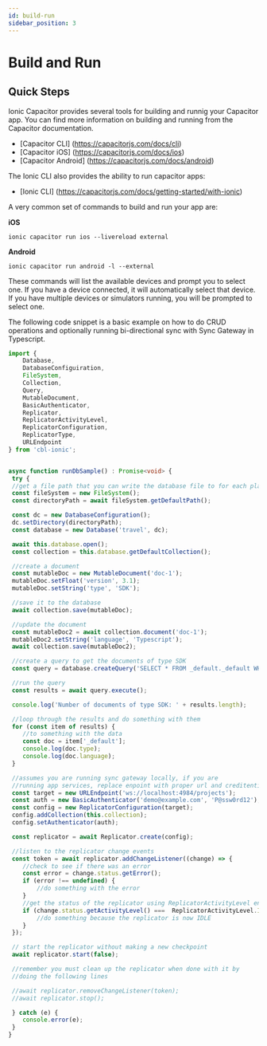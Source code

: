 ```yaml
---
id: build-run
sidebar_position: 3
---
```


# Build and Run

## Quick Steps

Ionic Capacitor provides several tools for building and runnig your Capacitor app. You can find more information on building and running from the Capacitor documentation.

- [Capacitor CLI] (https://capacitorjs.com/docs/cli)
- [Capacitor iOS] (https://capacitorjs.com/docs/ios)
- [Capacitor Android] (https://capacitorjs.com/docs/android)

The Ionic CLI also provides the ability to run capacitor apps:

- [Ionic CLI] (https://capacitorjs.com/docs/getting-started/with-ionic)

A very common set of commands to build and run your app are:

**iOS**

```shell
ionic capacitor run ios --livereload external
```

**Android**

```shell
ionic capacitor run android -l --external
```

These commands will list the available devices and prompt you to select one. If you have a device connected, it will automatically select that device. If you have multiple devices or simulators running, you will be prompted to select one.

The following code snippet is a basic example on how to do CRUD operations and optionally running bi-directional sync with Sync Gateway in Typescript.

```typescript
import {
	Database,
	DatabaseConfiguiration,
	FileSystem,
	Collection,
	Query,
	MutableDocument,
	BasicAuthenticator,
	Replicator,
	ReplicatorActivityLevel,
	ReplicatorConfiguration,
	ReplicatorType,
	URLEndpoint
} from 'cbl-ionic';


async function runDbSample() : Promise<void> {
 try {
 //get a file path that you can write the database file to for each platform
 const fileSystem = new FileSystem();
 const directoryPath = await fileSystem.getDefaultPath();

 const dc = new DatabaseConfiguration();
 dc.setDirectory(directoryPath);
 const database = new Database('travel', dc);

 await this.database.open();
 const collection = this.database.getDefaultCollection();

 //create a document
 const mutableDoc = new MutableDocument('doc-1');
 mutableDoc.setFloat('version', 3.1);
 mutableDoc.setString('type', 'SDK');

 //save it to the database
 await collection.save(mutableDoc);

 //update the document
 const mutableDoc2 = await collection.document('doc-1');
 mutableDoc2.setString('language', 'Typescript');
 await collection.save(mutableDoc2);

 //create a query to get the documents of type SDK
 const query = database.createQuery('SELECT * FROM _default._default WHERE type = "SDK"');

 //run the query
 const results = await query.execute();

 console.log('Number of documents of type SDK: ' + results.length);

 //loop through the results and do something with them
 for (const item of results) {
 	//to something with the data
	const doc = item['_default'];	
	console.log(doc.type);
	console.log(doc.language);
 }

 //assumes you are running sync gateway locally, if you are 
 //running app services, replace enpoint with proper url and creditentials
 const target = new URLEndpoint('ws://localhost:4984/projects');
 const auth = new BasicAuthenticator('demo@example.com', 'P@ssw0rd12');
 const config = new ReplicatorConfiguration(target);
 config.addCollection(this.collection);
 config.setAuthenticator(auth);

 const replicator = await Replicator.create(config);

 //listen to the replicator change events
 const token = await replicator.addChangeListener((change) => {
	//check to see if there was an error
   	const error = change.status.getError();
  	if (error !== undefined) {
		//do something with the error
   	}
   	//get the status of the replicator using ReplicatorActivityLevel enum
  	if (change.status.getActivityLevel() ===  ReplicatorActivityLevel.IDLE) {
   		//do something because the replicator is now IDLE
   	}
 });

 // start the replicator without making a new checkpoint
 await replicator.start(false);

 //remember you must clean up the replicator when done with it by 
 //doing the following lines

 //await replicator.removeChangeListener(token);
 //await replicator.stop();

 } catch (e) {
	console.error(e);
 }
}
```
